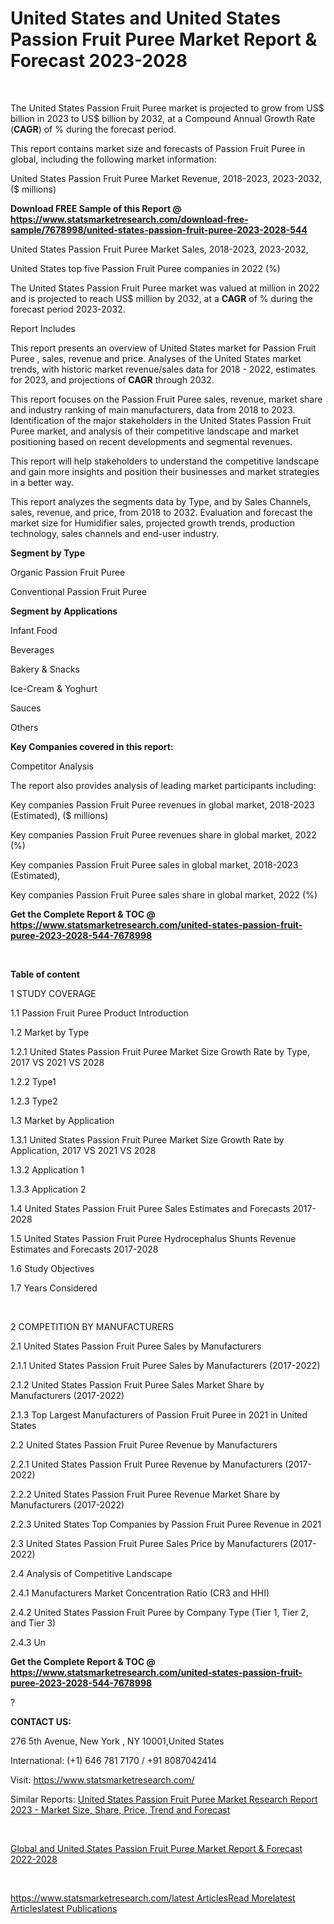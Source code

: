 <h1>United States and United States Passion Fruit Puree Market Report & Forecast 2023-2028</h1><br/><p>The United States Passion Fruit Puree market is projected to grow from US$ billion in 2023 to US$ billion by 2032, at a Compound Annual Growth Rate (<strong>CAGR</strong>) of % during the forecast period.</p>
 
 
 
 <p>This report contains market size and forecasts of Passion Fruit Puree in global, including the following market information:</p>
 
 
 
 <p>United States Passion Fruit Puree Market Revenue, 2018-2023, 2023-2032, ($ millions)</p>
 
 
 
 <p><strong>Download FREE Sample of this Report @ <a href="https://www.statsmarketresearch.com/download-free-sample/7678998/united-states-passion-fruit-puree-2023-2028-544">https://www.statsmarketresearch.com/download-free-sample/7678998/united-states-passion-fruit-puree-2023-2028-544</a></strong></p>
 
 
 
 <p>United States Passion Fruit Puree Market Sales, 2018-2023, 2023-2032,</p>
 
 
 
 <p>United States top five Passion Fruit Puree companies in 2022 (%)</p>
 
 
 
 <p>The United States Passion Fruit Puree market was valued at million in 2022 and is projected to reach US$ million by 2032, at a <strong>CAGR</strong> of % during the forecast period 2023-2032.</p>
 
 
 
 <p>Report Includes</p>
 
 
 
 <p>This report presents an overview of United States market for Passion Fruit Puree , sales, revenue and price. Analyses of the United States market trends, with historic market revenue/sales data for 2018 - 2022, estimates for 2023, and projections of <strong>CAGR</strong> through 2032.</p>
 
 
 
 <p>This report focuses on the Passion Fruit Puree sales, revenue, market share and industry ranking of main manufacturers, data from 2018 to 2023. Identification of the major stakeholders in the United States Passion Fruit Puree market, and analysis of their competitive landscape and market positioning based on recent developments and segmental revenues.</p>
 
 
 
 <p>This report will help stakeholders to understand the competitive landscape and gain more insights and position their businesses and market strategies in a better way.</p>
 
 
 
 <p>This report analyzes the segments data by Type, and by Sales Channels, sales, revenue, and price, from 2018 to 2032. Evaluation and forecast the market size for Humidifier sales, projected growth trends, production technology, sales channels and end-user industry.</p>
 
 
 
 <p><strong>Segment by Type</strong></p>
 
 
 
 <p>Organic Passion Fruit Puree</p>
 
 
 
 <p>Conventional Passion Fruit Puree</p>
 
 
 
 <p><strong>Segment <strong><strong>by Applications</strong></strong></strong></p>
 
 
 
 <p>Infant Food</p>
 
 
 
 <p>Beverages</p>
 
 
 
 <p>Bakery & Snacks</p>
 
 
 
 <p>Ice-Cream & Yoghurt</p>
 
 
 
 <p>Sauces</p>
 
 
 
 <p>Others</p>
 
 
 
 <p><strong>Key Companies covered in this report:</strong></p>
 
 
 
 <p>Competitor Analysis</p>
 
 
 
 <p>The report also provides analysis of leading market participants including:</p>
 
 
 
 <p>Key companies Passion Fruit Puree revenues in global market, 2018-2023 (Estimated), ($ millions)</p>
 
 
 
 <p>Key companies Passion Fruit Puree revenues share in global market, 2022 (%)</p>
 
 
 
 <p>Key companies Passion Fruit Puree sales in global market, 2018-2023 (Estimated),</p>
 
 
 
 <p>Key companies Passion Fruit Puree sales share in global market, 2022 (%)</p>
 
 
 
 <div><b>Get the Complete Report & TOC @ <a href="https://www.statsmarketresearch.com/united-states-passion-fruit-puree-2023-2028-544-7678998">https://www.statsmarketresearch.com/united-states-passion-fruit-puree-2023-2028-544-7678998</a></b></div>
 
 
 
 <p><br />
 
 <b>Table of content</b></p>
 
 
 
 <p>1 STUDY COVERAGE<br />
 
 1.1 Passion Fruit Puree Product Introduction<br />
 
 1.2 Market by Type<br />
 
 1.2.1 United States Passion Fruit Puree Market Size Growth Rate by Type, 2017 VS 2021 VS 2028<br />
 
 1.2.2 Type1<br />
 
 1.2.3 Type2<br />
 
 1.3 Market by Application<br />
 
 1.3.1 United States Passion Fruit Puree Market Size Growth Rate by Application, 2017 VS 2021 VS 2028<br />
 
 1.3.2 Application 1<br />
 
 1.3.3 Application 2<br />
 
 1.4 United States Passion Fruit Puree Sales Estimates and Forecasts 2017-2028<br />
 
 1.5 United States Passion Fruit Puree Hydrocephalus Shunts Revenue Estimates and Forecasts 2017-2028<br />
 
 1.6 Study Objectives<br />
 
 1.7 Years Considered<br />
 
 <br />
 
 2 COMPETITION BY MANUFACTURERS<br />
 
 2.1 United States Passion Fruit Puree Sales by Manufacturers<br />
 
 2.1.1 United States Passion Fruit Puree Sales by Manufacturers (2017-2022)<br />
 
 2.1.2 United States Passion Fruit Puree Sales Market Share by Manufacturers (2017-2022)<br />
 
 2.1.3 Top Largest Manufacturers of Passion Fruit Puree in 2021 in United States<br />
 
 2.2 United States Passion Fruit Puree Revenue by Manufacturers<br />
 
 2.2.1 United States Passion Fruit Puree Revenue by Manufacturers (2017-2022)<br />
 
 2.2.2 United States Passion Fruit Puree Revenue Market Share by Manufacturers (2017-2022)<br />
 
 2.2.3 United States Top Companies by Passion Fruit Puree Revenue in 2021<br />
 
 2.3 United States Passion Fruit Puree Sales Price by Manufacturers (2017-2022)<br />
 
 2.4 Analysis of Competitive Landscape<br />
 
 2.4.1 Manufacturers Market Concentration Ratio (CR3 and HHI)<br />
 
 2.4.2 United States Passion Fruit Puree by Company Type (Tier 1, Tier 2, and Tier 3)<br />
 
 2.4.3 Un</p>
 
 
 
 <div><b>Get the Complete Report & TOC @ <a href="https://www.statsmarketresearch.com/united-states-passion-fruit-puree-2023-2028-544-7678998">https://www.statsmarketresearch.com/united-states-passion-fruit-puree-2023-2028-544-7678998</a></b></div>
 
 
 
 <p>? </p>
 
 
 
 <p><b>CONTACT US:</b><br />
 
 276 5th Avenue, New York , NY 10001,United States<br />
 
 International: (+1) 646 781 7170 / +91 8087042414<br />
 
 Visit: <a href="https://www.statsmarketresearch.com/">https://www.statsmarketresearch.com/</a><br />
 
 Similar Reports: <a href="https://www.statsmarketresearch.com/united-states-passion-fruit-puree-2023-2028-544-7678998">United States Passion Fruit Puree Market Research Report 2023 - Market Size, Share, Price, Trend and Forecast</a><br />
 
 <br />
 
 <a href="https://www.statsmarketresearch.com/united-states-passion-fruit-puree-2023-2028-544-7678998">Global and United States Passion Fruit Puree Market Report & Forecast 2022-2028</a><br />
 
 <br />
 
 <a href="https://gyeongbokgung.com">https://www.statsmarketresearch.com/</a><a href="https://hallyeomaritime.com">latest Articles</a><a href="https://jingwansa.com">Read More</a><a href="https://nguoiviet.jp/">latest Articles</a><a href="https://www.intelmarketresearch.com/">latest Publications</a></p>